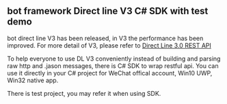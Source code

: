 ﻿## bot framework Direct line V3 C# SDK with test demo

bot direct line V3 has been released, in V3 the performance has been improved. For more detail of V3, please refer to [Direct Line 3.0 REST API](https://docs.botframework.com/en-us/restapi/directline3/#navtitle)

To help everyone to use DL V3 conveniently instead of building and parsing raw http and .jason messages, there is C# SDK to wrap restful api. You can use it directly in your C# project for WeChat offical account, Win10 UWP, Win32 native app. 

There is test project, you may refer it when using SDK.  
